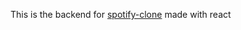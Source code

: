 This is the backend for [spotify-clone](https://github.com/davidstephen-s/react-spotify-clone-master) made with react
